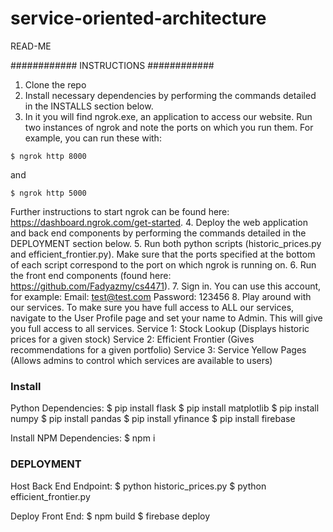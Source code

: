 # service-oriented-architecture
READ-ME

############
INSTRUCTIONS
############

1. Clone the repo
2. Install necessary dependencies by performing the commands detailed in the INSTALLS section below.
3. In it you will find ngrok.exe, an application to access our website. Run two instances of ngrok and note the ports on which you run them. For example, you can run these with:
```
$ ngrok http 8000 
```
and 
```
$ ngrok http 5000
```
Further instructions to start ngrok can be found here: https://dashboard.ngrok.com/get-started.
4. Deploy the web application and back end components by performing the commands detailed in the DEPLOYMENT section below.
5. Run both python scripts (historic_prices.py and efficient_frontier.py). Make sure that the ports specified at the bottom of each script correspond to the port on which ngrok is running on.
6. Run the front end components (found here: https://github.com/Fadyazmy/cs4471).
7. Sign in. You can use this account, for example:
   Email: test@test.com
   Password: 123456
8. Play around with our services. To make sure you have full access to ALL our services, navigate to the User Profile page and set your name to Admin. This will give you full access to all services.
   Service 1: Stock Lookup (Displays historic prices for a given stock)
   Service 2: Efficient Frontier (Gives recommendations for a given portfolio)
   Service 3: Service Yellow Pages (Allows admins to control which services are available to users)

### Install ###
Python Dependencies:
$ pip install flask
$ pip install matplotlib
$ pip install numpy
$ pip install pandas
$ pip install yfinance
$ pip install firebase

Install NPM Dependencies:
$ npm i


### DEPLOYMENT ###
Host Back End Endpoint:
$ python historic_prices.py
$ python efficient_frontier.py

Deploy Front End:
$ npm build
$ firebase deploy
